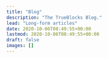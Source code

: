 ```yaml
---
title: "Blog"
description: "The TrueBlocks Blog."
lead: "Long-form articles"
date: 2020-10-06T08:49:55+00:00
lastmod: 2020-10-06T08:49:55+00:00
draft: false
images: []
---
```


